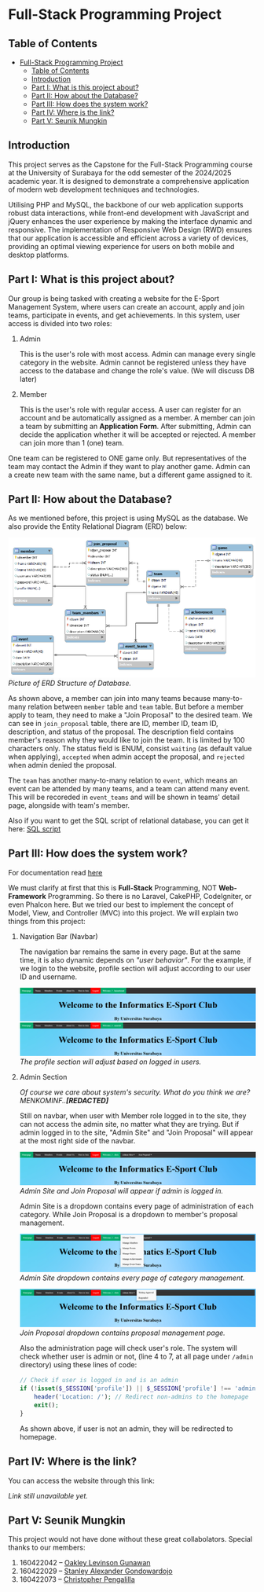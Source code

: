 # Full-Stack Programming Project

## Table of Contents
- [Full-Stack Programming Project](#full-stack-programming-project)
  - [Table of Contents](#table-of-contents)
  - [Introduction](#introduction)
  - [Part I: What is this project about?](#part-i-what-is-this-project-about)
  - [Part II: How about the Database?](#part-ii-how-about-the-database)
  - [Part III: How does the system work?](#part-iii-how-does-the-system-work)
  - [Part IV: Where is the link?](#part-iv-where-is-the-link)
  - [Part V: Seunik Mungkin](#part-v-seunik-mungkin)

## Introduction

This project serves as the Capstone for the Full-Stack Programming course at the University of Surabaya for the odd semester of the 2024/2025 academic year. It is designed to demonstrate a comprehensive application of modern web development techniques and technologies.

Utilising PHP and MySQL, the backbone of our web application supports robust data interactions, while front-end development with JavaScript and jQuery enhances the user experience by making the interface dynamic and responsive. The implementation of Responsive Web Design (RWD) ensures that our application is accessible and efficient across a variety of devices, providing an optimal viewing experience for users on both mobile and desktop platforms.

## Part I: What is this project about?

Our group is being tasked with creating a website for the E-Sport Management System, where users can create an account, apply and join teams, participate in events, and get achievements. In this system, user access is divided into two roles:

1. Admin

    This is the user's role with most access. Admin can manage every single category in the website. Admin cannot be registered unless they have access to the database and change the role's value. (We will discuss DB later)

2. Member
   
    This is the user's role with regular access. A user can register for an account and be automatically assigned as a member. A member can join a team by submitting an **Application Form**. After submitting, Admin can decide the application whether it will be accepted or rejected. A member can join more than 1 (one) team.

One team can be registered to ONE game only. But representatives of the team may contact the Admin if they want to play another game. Admin can a create new team with the same name, but a different game assigned to it. 

## Part II: How about the Database?

As we mentioned before, this project is using MySQL as the database. We also provide the Entity Relational Diagram (ERD) below:

![ERD of Database](/markdown-assets/ERD.png)
*Picture of ERD Structure of Database.*

As shown above, a member can join into many teams because many-to-many relation between `member` table and `team` table. But before a member apply to team, they need to make a "Join Proposal" to the desired team. We can see in `join_proposal` table, there are ID, member ID, team ID, description, and status of the proposal. The description field contains member's reason why they would like to join the team. It is limited by 100 characters only. The status field is ENUM, consist `waiting` (as default value when applying), `accepted` when admin accept the proposal, and `rejected` when admin denied the proposal.

The `team` has another many-to-many relation to `event`, which means an event can be attended by many teams, and a team can attend many event. This will be recoreded in `event_teams` and will be shown in teams' detail page, alongside with team's member.

Also if you want to get the SQL script of relational database, you can get it here: [SQL script](/markdown-assets/fsp-project-sql.sql)

## Part III: How does the system work?

For documentation read [here](/documentation/README.md)

We must clarify at first that this is **Full-Stack** Programming, NOT **Web-Framework** Programming. So there is no Laravel, CakePHP, CodeIgniter, or even Phalcon here. But we tried our best to implement the concept of Model, View, and Controller (MVC) into this project. We will explain two things from this project:

1. Navigation Bar (Navbar)

    The navigation bar remains the same in every page. But at the same time, it is also dynamic depends on *"user behavior"*. For the example, if we login to the website, profile section will adjust according to our user ID and username.

    ![Profile in Navigation Bar](/markdown-assets/profile-navbar.png)
    ![Profile in Navigation Bar](/markdown-assets/profile-navbar2.png)
    *The profile section will adjust based on logged in users.*

2. Admin Section

    *Of course we care about system's security. What do you think we are? MENKOMINF..<strong>[REDACTED]</strong>*

    Still on navbar, when user with Member role logged in to the site, they can not access the admin site, no matter what they are trying. But if admin logged in to the site, "Admin Site" and "Join Proposal" will appear at the most right side of the navbar.

    ![Admin Site](/markdown-assets/admin-navbar.png)
    *Admin Site and Join Proposal will appear if admin is logged in.*

    Admin Site is a dropdown contains every page of administration of each category. While Join Proposal is a dropdown to member's proposal management.

    ![Admin Site dropdown](/markdown-assets/adminsite-dd.png)
    *Admin Site dropdown contains every page of category management.*

    ![Join Proposal dropdown](/markdown-assets/joinproposal-dd.png)
    *Join Proposal dropdown contains proposal management page.*

    Also the administration page will check user's role. The system will check whether user is admin or not, (line 4 to 7, at all page under `/admin` directory) using these lines of code:

    ```php
    // Check if user is logged in and is an admin
    if (!isset($_SESSION['profile']) || $_SESSION['profile'] !== 'admin') {
        header('Location: /'); // Redirect non-admins to the homepage
        exit();
    }
    ```

    As shown above, if user is not an admin, they will be redirected to homepage. 

## Part IV: Where is the link?

You can access the website through this link:

*Link still unavailable yet.*

## Part V: Seunik Mungkin

This project would not have done without these great collabolators. Special thanks to our members:

1. 160422042 – [Oakley Levinson Gunawan](https://github.com/KaisarTomat)
2. 160422029 – [Stanley Alexander Gondowardojo](https://github.com/S10li909)
3. 160422073 – [Christopher Pengalilla](https://github.com/zeroX397)
